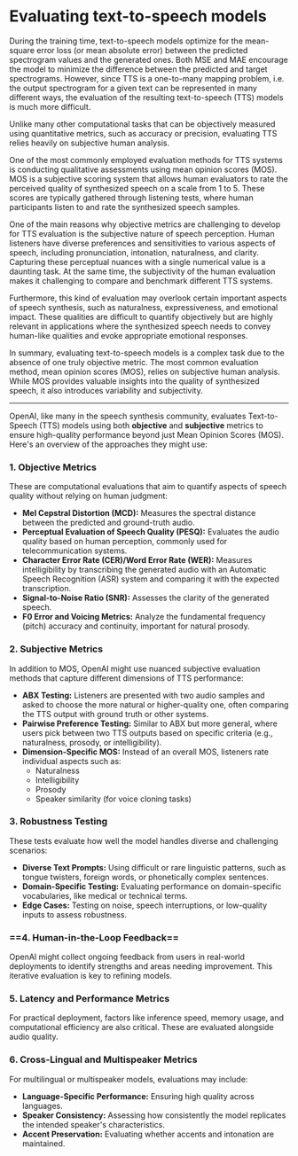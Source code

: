 
# [](https://huggingface.co/learn/audio-course/en/chapter6/evaluation#evaluating-text-to-speech-models)Evaluating text-to-speech models

During the training time, text-to-speech models optimize for the mean-square error loss (or mean absolute error) between the predicted spectrogram values and the generated ones. Both MSE and MAE encourage the model to minimize the difference between the predicted and target spectrograms. However, since TTS is a one-to-many mapping problem, i.e. the output spectrogram for a given text can be represented in many different ways, the evaluation of the resulting text-to-speech (TTS) models is much more difficult.

Unlike many other computational tasks that can be objectively measured using quantitative metrics, such as accuracy or precision, evaluating TTS relies heavily on subjective human analysis.

One of the most commonly employed evaluation methods for TTS systems is conducting qualitative assessments using mean opinion scores (MOS). MOS is a subjective scoring system that allows human evaluators to rate the perceived quality of synthesized speech on a scale from 1 to 5. These scores are typically gathered through listening tests, where human participants listen to and rate the synthesized speech samples.

One of the main reasons why objective metrics are challenging to develop for TTS evaluation is the subjective nature of speech perception. Human listeners have diverse preferences and sensitivities to various aspects of speech, including pronunciation, intonation, naturalness, and clarity. Capturing these perceptual nuances with a single numerical value is a daunting task. At the same time, the subjectivity of the human evaluation makes it challenging to compare and benchmark different TTS systems.

Furthermore, this kind of evaluation may overlook certain important aspects of speech synthesis, such as naturalness, expressiveness, and emotional impact. These qualities are difficult to quantify objectively but are highly relevant in applications where the synthesized speech needs to convey human-like qualities and evoke appropriate emotional responses.

In summary, evaluating text-to-speech models is a complex task due to the absence of one truly objective metric. The most common evaluation method, mean opinion scores (MOS), relies on subjective human analysis. While MOS provides valuable insights into the quality of synthesized speech, it also introduces variability and subjectivity.

----------------

OpenAI, like many in the speech synthesis community, evaluates Text-to-Speech (TTS) models using both **objective** and **subjective** metrics to ensure high-quality performance beyond just Mean Opinion Scores (MOS). Here's an overview of the approaches they might use:

### 1. **Objective Metrics**

These are computational evaluations that aim to quantify aspects of speech quality without relying on human judgment:

- **Mel Cepstral Distortion (MCD):** Measures the spectral distance between the predicted and ground-truth audio.
- **Perceptual Evaluation of Speech Quality (PESQ):** Evaluates the audio quality based on human perception, commonly used for telecommunication systems.
- **Character Error Rate (CER)/Word Error Rate (WER):** Measures intelligibility by transcribing the generated audio with an Automatic Speech Recognition (ASR) system and comparing it with the expected transcription.
- **Signal-to-Noise Ratio (SNR):** Assesses the clarity of the generated speech.
- **F0 Error and Voicing Metrics:** Analyze the fundamental frequency (pitch) accuracy and continuity, important for natural prosody.

### 2. **Subjective Metrics**

In addition to MOS, OpenAI might use nuanced subjective evaluation methods that capture different dimensions of TTS performance:

- **ABX Testing:** Listeners are presented with two audio samples and asked to choose the more natural or higher-quality one, often comparing the TTS output with ground truth or other systems.
- **Pairwise Preference Testing:** Similar to ABX but more general, where users pick between two TTS outputs based on specific criteria (e.g., naturalness, prosody, or intelligibility).
- **Dimension-Specific MOS:** Instead of an overall MOS, listeners rate individual aspects such as:
    - Naturalness
    - Intelligibility
    - Prosody
    - Speaker similarity (for voice cloning tasks)

### 3. **Robustness Testing**

These tests evaluate how well the model handles diverse and challenging scenarios:

- **Diverse Text Prompts:** Using difficult or rare linguistic patterns, such as tongue twisters, foreign words, or phonetically complex sentences.
- **Domain-Specific Testing:** Evaluating performance on domain-specific vocabularies, like medical or technical terms.
- **Edge Cases:** Testing on noise, speech interruptions, or low-quality inputs to assess robustness.

### ==4. **Human-in-the-Loop Feedback**==

OpenAI might collect ongoing feedback from users in real-world deployments to identify strengths and areas needing improvement. This iterative evaluation is key to refining models.

### 5. **Latency and Performance Metrics**

For practical deployment, factors like inference speed, memory usage, and computational efficiency are also critical. These are evaluated alongside audio quality.

### 6. **Cross-Lingual and Multispeaker Metrics**

For multilingual or multispeaker models, evaluations may include:

- **Language-Specific Performance:** Ensuring high quality across languages.
- **Speaker Consistency:** Assessing how consistently the model replicates the intended speaker's characteristics.
- **Accent Preservation:** Evaluating whether accents and intonation are maintained.